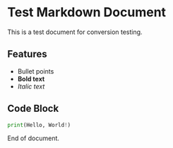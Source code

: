 # Test Markdown Document

This is a test document for conversion testing.

## Features
- Bullet points
- **Bold text**
- *Italic text*

## Code Block
```python
print(Hello, World!)
```

End of document.
